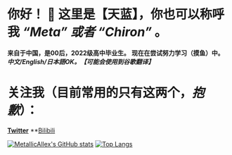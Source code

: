 # 你好！ 👋  这里是【天蓝】，你也可以称呼我 ***“Meta” 或者 “Chiron”*** 。
**来自于中国，是00后，2022级高中毕业生。**
**现在在尝试努力学习（摸鱼）中。**
***中文/English/日本語OK。【可能会使用到谷歌翻译】***

# 关注我（目前常用的只有这两个，***抱歉***）：
**[Twitter](https://twitter.com/MetallicAllex)**
**[Bilibili](https://space.bilibili.com/400342138)

[![MetallicAllex's GitHub stats](http://gh-stats.koto.cc/api?username=MetallicAllex&show_icons=true&theme=dracula&bg_color=DEG,ff9a9e,ff9a9e,fecfef&title_color=ffffff&hide_border=true&locale=zh-tw)](https://github.com/MetallicAllex)
[![Top Langs](http://gh-stats.koto.cc/api/top-langs/?username=MetallicAllex&layout=compact&show_icons=true&theme=dracula&bg_color=DEG,fbc2eb,a6c1ee&title_color=ffffff&hide_border=true&locale=zh-tw)](https://github.com/MetallicAllex)
<!--
**MetallicAllex/metallicallex** is a ✨ _special_ ✨ repository because its `README.md` (this file) appears on your GitHub profile.

Here are some ideas to get you started:

- 🔭 I’m currently working on ...
- 🌱 I’m currently learning ...
- 👯 I’m looking to collaborate on ...
- 🤔 I’m looking for help with ...
- 💬 Ask me about ...
- 📫 How to reach me: ...
- 😄 Pronouns: ...
- ⚡ Fun fact: ...
-->
